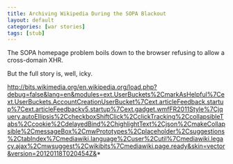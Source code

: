 ```yaml
---
title: Archiving Wikipedia During the SOPA Blackout
layout: default
categories: [war stories]
tags: [stub]
---
```


The SOPA homepage problem boils down to the browser refusing to allow a cross-domain XHR.

But the full story is, well, icky.

http://bits.wikimedia.org/en.wikipedia.org/load.php?debug=false&lang=en&modules=ext.UserBuckets%2CmarkAsHelpful%7Cext.UserBuckets.AccountCreationUserBucket%7Cext.articleFeedback.startup%7Cext.articleFeedbackv5.startup%7Cext.gadget.wmfFR2011Style%7Cjquery.autoEllipsis%2CcheckboxShiftClick%2CclickTracking%2CcollapsibleTabs%2Ccookie%2CdelayedBind%2ChighlightText%2Cjson%2CmakeCollapsible%2CmessageBox%2CmwPrototypes%2Cplaceholder%2Csuggestions%2CtabIndex%7Cmediawiki.language%2Cuser%2Cutil%7Cmediawiki.legacy.ajax%2Cmwsuggest%2Cwikibits%7Cmediawiki.page.ready&skin=vector&version=20120118T020454Z&*

